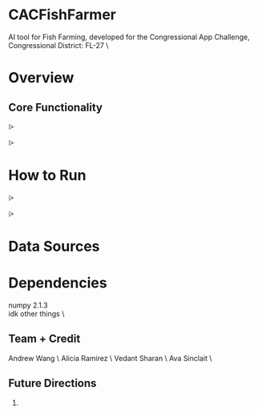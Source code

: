 # CACFishFarmer
AI tool for Fish Farming, developed for the Congressional App Challenge, Congressional District: FL-27  \ 

# Overview
##  Core Functionality
⩥

⩥ 

# How to Run
⩥ 

⩥ 

# Data Sources


# Dependencies
numpy 2.1.3 \
idk other things  \ 


## Team + Credit
Andrew Wang \ 
Alicia Ramirez  \ 
Vedant Sharan  \ 
Ava Sinclait  \ 


## Future Directions
1. 
